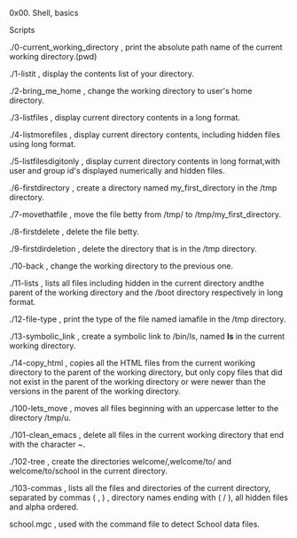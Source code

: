 0x00. Shell, basics

Scripts

./0-current_working_directory , print the absolute path name of the current working directory.(pwd)

./1-listit , display the contents list of your directory.

./2-bring_me_home , change the working directory to user's home directory.

./3-listfiles , display current directory contents in a long format.

./4-listmorefiles , display current directory contents, including hidden files using long format.

./5-listfilesdigitonly , display current directory contents in long format,with user and group id's displayed numerically and hidden files.

./6-firstdirectory , create a directory named my_first_directory in the /tmp directory.

./7-movethatfile , move the file betty from /tmp/ to /tmp/my_first_directory.

./8-firstdelete , delete the file betty.

./9-firstdirdeletion , delete the directory that is in the /tmp directory.

./10-back , change the working directory to the previous one.

./11-lists , lists all files including hidden in the current directory andthe parent of the working directory and the /boot directory respectively in long format.

./12-file-type , print the type of the file named iamafile in the /tmp directory.

./13-symbolic_link , create a symbolic link to /bin/ls, named __ls__ in the current working directory.

./14-copy_html , copies all the HTML files from the current woriking directory to the parent of the working directory, but only copy files that did not exist in the parent of the working directory or were newer than the versions in the parent of the working directory.

./100-lets_move , moves all files beginning with an uppercase letter to the directory /tmp/u.

./101-clean_emacs , delete all files in the current working directory that end with the character ~.

./102-tree , create the directories welcome/,welcome/to/ and welcome/to/school in the current directory.

./103-commas , lists all the files and directories of the current directory, separated by commas ( , ) , directory names ending with ( / ), all hidden files and alpha ordered.

school.mgc , used with the command file to detect School data files.

